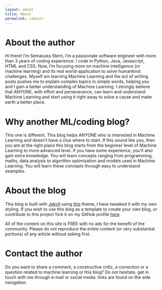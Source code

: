 ```yaml
---
layout: about
title: About
permalink: /about/
---
```

# About the author

Hi there! I’m Semasuka Stern, I’m a passionate software engineer with more than 3 years of coding experience. I code in Python, Java, Javascript, HTML and CSS. Now, I’m focusing more on machine intelligence (or machine learning) and its real world-application to solve humankind challenges. Myself am learning Machine Learning and the act of writing posts pushes me to explain complex topics in simple words, helping you and I gain a better understanding of Machine Learning. I strongly believe that ANYONE, with effort and perseverance, can learn and understand Machine Learning and start using it right away to solve a cause and make earth a better place.

# Why another ML/coding blog?

This one is different. This blog helps ANYONE who is interested in Machine Learning and doesn’t have a clue where to start. If this sound like you, then you are at the right place this blog starts from the beginner level of Machine Learning to more advanced level. If you have some experience, you’ll also gain extra knowledge. You will learn concepts ranging from programming, maths, data analysis to algorithm optimization and models used in Machine Learning. You will learn these concepts through easy to understand examples.

# About the blog

This blog is built with [Jekyll](https://jekyllrb.com "Jekyll") using [this](https://github.com/mmistakes/jekyll-theme-basically-basic) theme, I have tweaked it with my own styling. If you wish to use this blog as a template to create your own blog, or contribute to this project fork it on my GitHub profile [here](https://github.com/semasuka/blog).

All of the content on this site is FREE with no ads for the benefit of the community. Please do not reproduce the entire content (or very substantial portions) of any article without asking first.

# Contact the author

Do you want to share a comment, a constructive critic, a correction or a question related to machine learning or this blog? Do not hesitate, get in touch with me through e-mail or social media. links are found on the side navigation.
